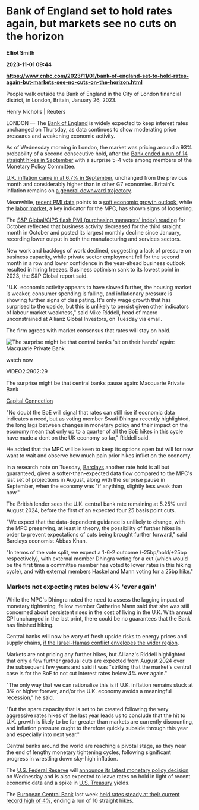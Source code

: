 # Bank of England set to hold rates again, but markets see no cuts on the horizon
**Elliot Smith**

**2023-11-01 09:44**

**https://www.cnbc.com/2023/11/01/bank-of-england-set-to-hold-rates-again-but-markets-see-no-cuts-on-the-horizon.html**

People walk outside the Bank of England in the City of London financial district, in London, Britain, January 26, 2023.

Henry Nicholls | Reuters

LONDON — The [Bank of England](https://www.cnbc.com/bank-of-england/) is widely expected to keep interest rates unchanged on Thursday, as data continues to show moderating price pressures and weakening economic activity.

As of Wednesday morning in London, the market was pricing around a 93% probability of a second consecutive hold, after the [Bank ended a run of 14 straight hikes in September](https://www.cnbc.com/2023/09/21/bank-of-england-ends-run-of-14-straight-interest-rate-hikes.html) with a surprise 5-4 vote among members of the Monetary Policy Committee.

[U.K. inflation came in at 6.7% in September](https://www.cnbc.com/2023/10/18/uk-inflation-holds-steady-for-september-after-bank-of-england-pauses-rate-hikes.html), unchanged from the previous month and considerably higher than in other G7 economies. Britain's inflation remains on [a general downward trajectory](https://www.cnbc.com/2023/09/20/uk-inflation-dips-to-6point7percent-below-expectations-as-food-prices-ease.html).

Meanwhile, [recent PMI data](https://www.pmi.spglobal.com/Public/Home/PressRelease/d61f3b62740c45c2890d759a0afed489) points to a [soft economic growth outlook](https://www.cnbc.com/2023/10/12/uk-economy-grew-0point2percent-in-august-propped-up-by-services-sector.html), while the [labor market](https://www.ons.gov.uk/employmentandlabourmarket/peopleinwork/employmentandemployeetypes/bulletins/uklabourmarket/previousReleases), a key indicator for the MPC, has shown signs of loosening.

The [S&P Global/CIPS flash PMI (purchasing managers' index) reading](https://www.pmi.spglobal.com/Public/Home/PressRelease/d61f3b62740c45c2890d759a0afed489) for October reflected that business activity decreased for the third straight month in October and posted its largest monthly decline since January, recording lower output in both the manufacturing and services sectors.

New work and backlogs of work declined, suggesting a lack of pressure on business capacity, while private sector employment fell for the second month in a row and lower confidence in the year-ahead business outlook resulted in hiring freezes. Business optimism sank to its lowest point in 2023, the S&P Global report said.

"U.K. economic activity appears to have slowed further, the housing market is weaker, consumer spending is falling, and inflationary pressure is showing further signs of dissipating. It's only wage growth that has surprised to the upside, but this is unlikely to persist given other indicators of labour market weakness," said Mike Riddell, head of macro unconstrained at Allianz Global Investors, on Tuesday via email.

The firm agrees with market consensus that rates will stay on hold.

![The surprise might be that central banks 'sit on their hands' again: Macquarie Private Bank](https://image.cnbcfm.com/api/v1/image/107325176-16986441871698644185-31807344932-1080pnbcnews.jpg?v=1698644186&w=750&h=422&vtcrop=y)

watch now

VIDEO2:2902:29

The surprise might be that central banks pause again: Macquarie Private Bank

[Capital Connection](https://www.cnbc.com/capital-connection/)

"No doubt the BoE will signal that rates can still rise if economic data indicates a need, but as voting member Swati Dhingra recently highlighted, the long lags between changes in monetary policy and their impact on the economy mean that only up to a quarter of all the BoE hikes in this cycle have made a dent on the UK economy so far," Riddell said.

He added that the MPC will be keen to keep its options open but will for now want to wait and observe how much pain prior hikes inflict on the economy.

In a research note on Tuesday, [Barclays](https://www.cnbc.com/quotes/BARC-GB/) another rate hold is all but guaranteed, given a softer-than-expected data flow compared to the MPC's last set of projections in August, along with the surprise pause in September, when the economy was "if anything, slightly less weak than now."

The British lender sees the U.K. central bank rate remaining at 5.25% until August 2024, before the first of an expected four 25 basis point cuts.

"We expect that the data-dependent guidance is unlikely to change, with the MPC preserving, at least in theory, the possibility of further hikes in order to prevent expectations of cuts being brought further forward," said Barclays economist Abbas Khan.

"In terms of the vote split, we expect a 1-6-2 outcome (-25bp/hold/+25bp respectively), with external member Dhingra voting for a cut (which would be the first time a committee member has voted to lower rates in this hiking cycle), and with external members Haskel and Mann voting for a 25bp hike."

### Markets not expecting rates below 4% 'ever again'

While the MPC's Dhingra noted the need to assess the lagging impact of monetary tightening, fellow member Catherine Mann said that she was still concerned about persistent rises in the cost of living in the U.K. With annual CPI unchanged in the last print, there could be no guarantees that the Bank has finished hiking.

Central banks will now be wary of fresh upside risks to energy prices and supply chains, [if the Israel-Hamas conflict envelopes the wider region](https://www.cnbc.com/2023/10/25/israel-hamas-war-economists-fear-disruption-if-conflict-not-contained.html).

Markets are not pricing any further hikes, but Allianz's Riddell highlighted that only a few further gradual cuts are expected from August 2024 over the subsequent few years and said it was "striking that the market's central case is for the BoE to not cut interest rates below 4% ever again."

"The only way that we can rationalise this is if U.K. inflation remains stuck at 3% or higher forever, and/or the U.K. economy avoids a meaningful recession," he said.

"But the spare capacity that is set to be created following the very aggressive rates hikes of the last year leads us to conclude that the hit to U.K. growth is likely to be far greater than markets are currently discounting, and inflation pressure ought to therefore quickly subside through this year and especially into next year."

Central banks around the world are reaching a pivotal stage, as they near the end of lengthy monetary tightening cycles, following significant progress in wrestling down sky-high inflation.

The [U.S. Federal Reserve](https://www.cnbc.com/federal-reserve/) will [announce its latest monetary policy decision](https://www.cnbc.com/2023/10/31/heres-everything-to-expect-from-the-federal-reserve-meeting-wednesday.html) on Wednesday and is also expected to leave rates on hold in light of recent economic data and a spike in [U.S. Treasury](https://www.cnbc.com/quotes/US10Y/) yields.

The [European Central Bank](https://www.cnbc.com/european-central-bank/) last week [held rates steady at their current record high of 4%](https://www.cnbc.com/2023/10/26/european-central-bank-holds-interest-rates-steady-after-10-consecutive-hikes.html), ending a run of 10 straight hikes.